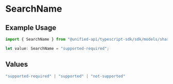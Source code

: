 # SearchName

## Example Usage

```typescript
import { SearchName } from "@unified-api/typescript-sdk/sdk/models/shared";

let value: SearchName = "supported-required";
```

## Values

```typescript
"supported-required" | "supported" | "not-supported"
```